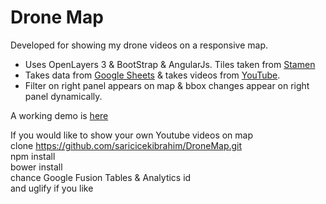# Drone Map  
Developed for showing my drone videos on a responsive map.

* Uses OpenLayers 3 & BootStrap & AngularJs. Tiles taken from [Stamen](http://maps.stamen.com)  
* Takes data from [Google Sheets](https://docs.google.com/spreadsheets/d/1_2J3C_78i9GGbZNznGZD3OIzBaFGZFv1OBiGcCG5s1U) & takes videos from [YouTube](https://goo.gl/5F5EkS).    
* Filter on right panel appears on map & bbox changes appear on right panel dynamically.

A working demo is [here](http://dronemap.info)  

If you would like to show your own Youtube videos on map    
clone https://github.com/saricicekibrahim/DroneMap.git     
npm install   
bower install   
chance Google Fusion Tables & Analytics id   
and uglify if you like   
